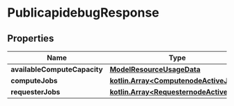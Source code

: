 # PublicapidebugResponse

## Properties
Name | Type | Description | Notes
------------ | ------------- | ------------- | -------------
**availableComputeCapacity** | [**ModelResourceUsageData**](ModelResourceUsageData.md) |  |  [optional]
**computeJobs** | [**kotlin.Array&lt;ComputenodeActiveJob&gt;**](ComputenodeActiveJob.md) |  |  [optional]
**requesterJobs** | [**kotlin.Array&lt;RequesternodeActiveJob&gt;**](RequesternodeActiveJob.md) |  |  [optional]
